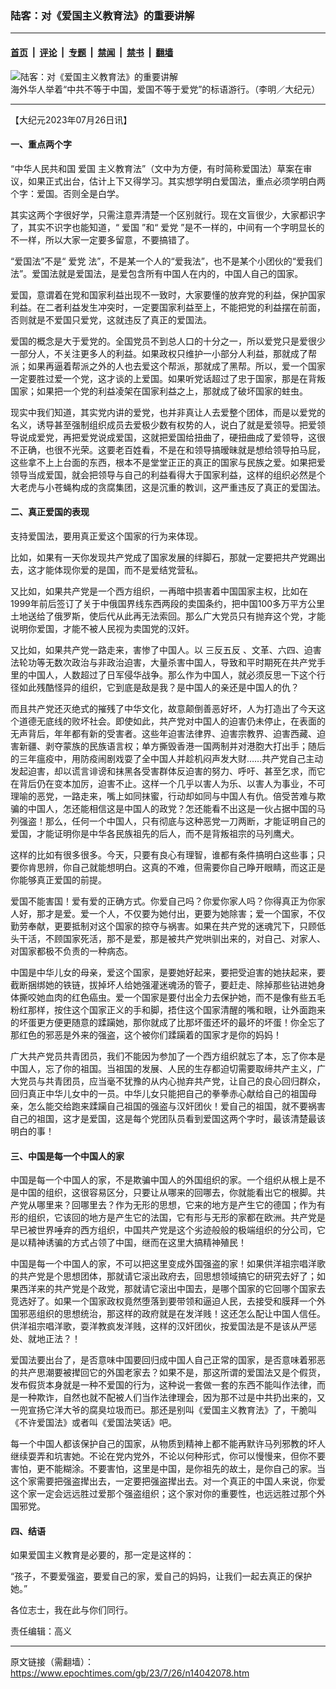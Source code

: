 ### 陆客：对《爱国主义教育法》的重要讲解

---

#### [首页](../../../..?n14042078) &nbsp;|&nbsp; [评论](../../../../../epoch-comment?n14042078) &nbsp;|&nbsp; [专题](../../../../../epoch-special?n14042078) &nbsp;|&nbsp; [禁闻](../../../../../epoch-news?n14042078) &nbsp;|&nbsp; [禁书](../../../../../books?n14042078) &nbsp;|&nbsp; [翻墙](https://github.com/gfw-breaker/nogfw/blob/master/README.md?n14042078)


<div><img alt="陆客：对《爱国主义教育法》的重要讲解" class="attachment-djy_600_400 size-djy_600_400 wp-post-image" src="https://i.epochtimes.com/assets/uploads/2023/07/id14042092-1602131902112603-600x400--600x338.jpeg"/>
<div class="caption">
 海外华人举着“中共不等于中国，爱国不等于爱党”的标语游行。（李明／大纪元）
</div></div><hr/><div class="post_content" id="artbody" itemprop="articleBody">
 <!-- article content begin -->
 <p>
  【大纪元2023年07月26日讯】
 </p>
 <h4>
  一、重点两个字
 </h4>
 <p>
  “中华人民共和国
  <ok href="https://www.epochtimes.com/gb/tag/%E7%88%B1%E5%9B%BD.html">
   爱国
  </ok>
  主义教育法”（文中为方便，有时简称爱国法）草案在审议，如果正式出台，估计上下又得学习。其实想学明白爱国法，重点必须学明白两个字：爱国。否则全是白学。
 </p>
 <p>
  其实这两个字很好学，只需注意弄清楚一个区别就行。现在文盲很少，大家都识字了，其实不识字也能知道，“
  <ok href="https://www.epochtimes.com/gb/tag/%E7%88%B1%E5%9B%BD.html">
   爱国
  </ok>
  ”和“
  <ok href="https://www.epochtimes.com/gb/tag/%E7%88%B1%E5%85%9A.html">
   爱党
  </ok>
  ”是不一样的，中间有一个字明显长的不一样，所以大家一定要多留意，不要搞错了。
 </p>
 <p>
  “爱国法”不是“
  <ok href="https://www.epochtimes.com/gb/tag/%E7%88%B1%E5%85%9A.html">
   爱党
  </ok>
  法”，不是某一个人的“爱我法”，也不是某个小团伙的“爱我们法”。爱国法就是爱国法，是爱包含所有中国人在内的，中国人自己的国家。
 </p>
 <p>
  爱国，意谓着在党和国家利益出现不一致时，大家要懂的放弃党的利益，保护国家利益。在二者利益发生冲突时，一定要国家利益至上，不能把党的利益摆在前面，否则就是不爱国只爱党，这就违反了真正的爱国法。
 </p>
 <p>
  爱国的概念是大于爱党的。全国党员不到总人口的十分之一，所以爱党只是爱很少一部分人，不关注更多人的利益。如果政权只维护一小部分人利益，那就成了帮派；如果再逼着帮派之外的人也去爱这个帮派，那就成了黑帮。所以，爱一个国家一定要胜过爱一个党，这才谈的上爱国。如果听党话超过了忠于国家，那是在背叛国家；如果把一个党的利益凌架在国家利益之上，那就成了破坏国家的蛀虫。
 </p>
 <p>
  现实中我们知道，其实党内讲的爱党，也并非真让人去爱整个团体，而是以爱党的名义，诱导甚至强制组织成员去爱极少数有权势的人，说白了就是爱领导。把爱领导说成爱党，再把爱党说成爱国，这就把爱国给扭曲了，硬扭曲成了爱领导，这很不正确，也很不光荣。这要老百姓看，不是在和领导搞暧昧就是想给领导拍马屁，这些拿不上上台面的东西，根本不是堂堂正正的真正的国家与民族之爱。如果把爱领导当成爱国，就会把领导与自己的利益看得大于国家利益，这样的组织必然是个大老虎与小苍蝇构成的贪腐集团，这是沉重的教训，这严重违反了真正的爱国法。
 </p>
 <h4>
  二、真正爱国的表现
 </h4>
 <p>
  支持爱国法，要用真正爱这个国家的行为来体现。
 </p>
 <p>
  比如，如果有一天你发现共产党成了国家发展的绊脚石，那就一定要把共产党踢出去，这才能体现你爱的是国，而不是爱结党营私。
 </p>
 <p>
  又比如，如果共产党是一个西方组织，一再暗中损害着中国国家主权，比如在1999年前后签订了关于中俄国界线东西两段的卖国条约，把中国100多万平方公里土地送给了俄罗斯，使后代从此再无法索回。那么广大党员只有抛弃这个党，才能说明你爱国，才能不被人民视为卖国党的汉奸。
 </p>
 <p>
  又比如，如果共产党一路走来，害惨了中国人。以
  <ok href="https://www.epochtimes.com/gb/tag/%E4%B8%89%E5%8F%8D%E4%BA%94%E5%8F%8D.html">
   三反五反
  </ok>
  、文革、六四、迫害法轮功等无数次政治与非政治迫害，大量杀害中国人，导致和平时期死在共产党手里的中国人，人数超过了日军侵华战争。那么作为中国人，就必须反思一下这个行径如此残酷怪异的组织，它到底是敌是我？是中国人的亲还是中国人的仇？
 </p>
 <p>
  而且共产党还灭绝式的摧残了中华文化，故意颠倒善恶好坏，人为打造出了今天这个道德无底线的败坏社会。即使如此，共产党对中国人的迫害仍未停止，在表面的无声背后，年年都有新的受害者。这些年迫害法律界、迫害宗教界、迫害西藏、迫害新疆、剥夺蒙族的民族语言权；单方撕毁香港一国两制并对港胞大打出手；随后的三年瘟疫中，用防疫闹剧戏耍了全中国人并趁机闷声发大财……共产党自己主动发起迫害，却以谎言诽谤和抹黑各受害群体反迫害的努力、呼吁、甚至乞求，而它在背后仍在变本加厉，迫害不止。这样一个几乎以害人为乐、以害人为事业，不可理喻的恶党，一路走来，嘴上如同抹蜜，行动却如同与中国人有仇。倍受苦难与欺骗的中国人，怎还能相信这是中国人的政党？怎还能看不出这是一伙占据中国的马列强盗！那么，任何一个中国人，只有彻底与这种恶党一刀两断，才能证明自己的爱国，才能证明你是中华各民族祖先的后人，而不是背叛祖宗的马列鹰犬。
 </p>
 <p>
  这样的比如有很多很多。今天，只要有良心有理智，谁都有条件搞明白这些事；只要你肯思辨，你自己就能想明白。这真的不难，但需要你自己睁开眼睛，而这正是你能够真正爱国的前提。
 </p>
 <p>
  爱国不能害国！爱有爱的正确方式。你爱自己吗？你爱你家人吗？你得真正为你家人好，那才是爱。爱一个人，不仅要为她付出，更要为她除害；爱一个国家，不仅勤劳奉献，更要抵制对这个国家的掠夺与祸害。如果在共产党的迷魂咒下，只顾低头干活，不顾国家死活，那不是爱，那是被共产党哄驯出来的，对自己、对家人、对国家都极不负责的一种病态。
 </p>
 <p>
  中国是中华儿女的母亲，爱这个国家，是要她好起来，要把受迫害的她扶起来，要截断捆绑她的铁链，拔掉坏人给她强灌迷魂汤的管子，要赶走、除掉那些钻进她身体撕咬她血肉的红色癌虫。爱一个国家是要付出全力去保护她，而不是像有些五毛粉红那样，按住这个国家正义的手和脚，捂住这个国家清醒的嘴和眼，让外面跑来的坏蛋更方便更随意的蹂躏她，那你就成了比那坏蛋还坏的最坏的坏蛋！你全忘了那红色的邪恶是外来的强盗，这个被你们蹂躏着的国家才是你的妈妈！
 </p>
 <p>
  广大共产党员共青团员，我们不能因为参加了一个西方组织就忘了本，忘了你本是中国人，忘了你的祖国。当祖国的发展、人民的生存都迫切需要取缔共产主义，广大党员与共青团员，应当毫不犹豫的从内心抛弃共产党，让自己的良心回归群众，回归真正中华儿女中的一员。中华儿女只能把自己的拳拳赤心献给自己的祖国母亲，怎么能交给跑来蹂躏自己祖国的强盗与汉奸团伙！爱自己的祖国，就不要祸害自己的祖国，这才是爱国，这是每个党团队员看到爱国这两个字时，最该清楚最该明白的事！
 </p>
 <h4>
  三、中国是每一个中国人的家
 </h4>
 <p>
  中国是每一个中国人的家，不是欺骗中国人的外国组织的家。一个组织从根上是不是中国的组织，这很容易区分，只要让从哪来的回哪去，你就能看出它的根脚。共产党从哪里来？回哪里去？作为无形的思想，它来的地方是产生它的德国；作为有形的组织，它该回的地方是产生它的法国，它有形与无形的家都在欧洲。共产党是早已被世界唾弃的西方组织，中国共产党是这个劣迹般般的极端组织的分公司，它是以精神诱骗的方式占领了中国，继而在这里大搞精神殖民！
 </p>
 <p>
  中国是每一个中国人的家，不可以把这里变成外国强盗的家！如果供洋祖宗唱洋歌的共产党是个思想团体，那就请它滚出政府去，回思想领域搞它的研究去好了；如果西洋来的共产党是个政党，那就请它滚出中国去，是哪个国家的它回哪个国家去竞选好了。如果一个国家政权竟然堕落到要带领和逼迫人民，去接受和膜拜一个外国邪恶组织的思想统治，那这样的政府就是在发洋贱！这还怎么配让中国人信任。供洋祖宗唱洋歌，耍洋教疯发洋贱，这样的汉奸团伙，按爱国法是不是该从严惩处、就地正法？！
 </p>
 <p>
  爱国法要出台了，是否意味中国要回归成中国人自己正常的国家，是否意味着邪恶的共产思潮要被撵回它的外国老家去？如果不是，那这所谓的爱国法又是个假货，发布假货本身就是一种不爱国的行为，这种说一套做一套的东西不能叫作法律，而是一种欺诈，自然也就不配被人们当作法律理会，因为那不过是中共扔出来的，又一兜宣扬它洋大爷的腐臭垃圾而已。那还是别叫《爱国主义教育法》了，干脆叫《不许爱国法》或者叫《爱国法笑话》吧。
 </p>
 <p>
  每一个中国人都该保护自己的国家，从物质到精神上都不能再默许马列邪教的坏人继续耍弄和坑害她。不论在党内党外，不论以何种形式，你可以慢慢来，但你不要害怕，更不能糊涂。不要害怕，这里是中国，是你祖先的故土，是你自己的家。当这个家需要把强盗撵出去，一定要把强盗撵出去。对一个真正的中国人来说，你爱这个家一定会远远胜过爱那个强盗组织；这个家对你的重要性，也远远胜过那个外国邪党。
 </p>
 <h4>
  四、结语
 </h4>
 <p>
  如果爱国主义教育是必要的，那一定是这样的：
 </p>
 <p>
  “孩子，不要爱强盗，要爱自己的家，爱自己的妈妈，让我们一起去真正的保护她。”
 </p>
 <p>
  各位志士，我在此与你们同行。
 </p>
 <p>
  责任编辑：高义
 </p>
 <!-- article content end -->
 <div id="below_article_ad">
 </div>
</div>


---

原文链接（需翻墙）：https://www.epochtimes.com/gb/23/7/26/n14042078.htm